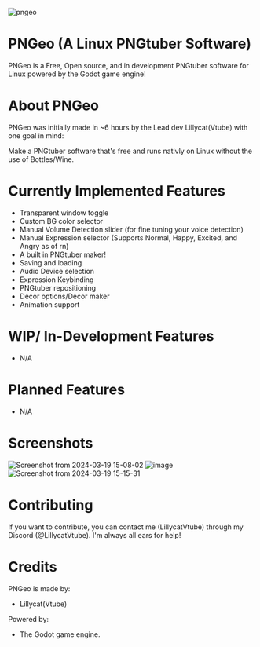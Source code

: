 
![pngeo](https://github.com/LillycatVtube/PNGeo/assets/157961265/163bc71f-fca8-4eea-8ca1-7e27c33a97b5)
# PNGeo (A Linux PNGtuber Software)

PNGeo is a Free, Open source, and in development PNGtuber software for Linux powered by the Godot game engine!


# About PNGeo

PNGeo was initially made in ~6 hours by the Lead dev Lillycat(Vtube) with one goal in mind: 

Make a PNGtuber software that's free and runs nativly on Linux without the use of Bottles/Wine.



# Currently Implemented Features

- Transparent window toggle
- Custom BG color selector
- Manual Volume Detection slider (for fine tuning your voice detection)
- Manual Expression selector (Supports Normal, Happy, Excited, and Angry as of rn)
- A built in PNGtuber maker!
- Saving and loading
- Audio Device selection
- Expression Keybinding
- PNGtuber repositioning
- Decor options/Decor maker
- Animation support


# WIP/ In-Development Features
- N/A


# Planned Features
- N/A

# Screenshots
![Screenshot from 2024-03-19 15-08-02](https://github.com/LillycatVtube/PNGeo/assets/157961265/d2fa3360-7cfb-4913-93f8-99095720fdcf)
![image](https://github.com/LillycatVtube/PNGeo/assets/157961265/00f3f5ec-8f5d-4b03-ab08-825a52e17abe)
![Screenshot from 2024-03-19 15-15-31](https://github.com/LillycatVtube/PNGeo/assets/157961265/ae69c680-9972-41d2-aee2-25fa2ca844c9)



# Contributing
 
 If you want to contribute, you can contact me (LillycatVtube) through my Discord (@LillycatVtube). I'm always all ears for help!

# Credits
PNGeo is made by:
- Lillycat(Vtube)

Powered by: 
- The Godot game engine.
